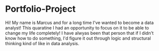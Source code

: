# Portfolio-Project
Hi! My name is Marcus and for a long time I've wanted to become a data analyst! This quaratine I had an opportunity to focus on it to be able to change my life completely! 
I have alwyas been that person that if I didn't know how to do something, I'd figure it out through logic and structural thinking kind of like in data analysis. 

